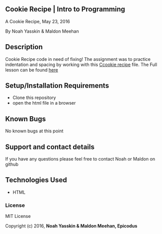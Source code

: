 ## Cookie Recipe | Intro to Programming

A Cookie Recipe, May 23, 2016

By Noah Yasskin & Maldon Meehan

## Description
Cookie Recipe code in need of fixing!
The assignment was to practice indentation and spacing by working with this <a href="https://github.com/epicodus-lessons/cookie-recipe">Ccookie recipe</a> file. The Full lesson can be found
<a href="https://www.learnhowtoprogram.com/intro-to-programming/git-html-and-css/practice-indentation-and-spacing">here</a>

## Setup/Installation Requirements
* Clone this repository
* open the html file in a browser

## Known Bugs

No known bugs at this point

## Support and contact details

If you have any questions please feel free to contact Noah or Maldon on github

## Technologies Used

* HTML

### License

MIT License

Copyright (c) 2016, **Noah Yasskin & Maldon Meehan, Epicodus**
